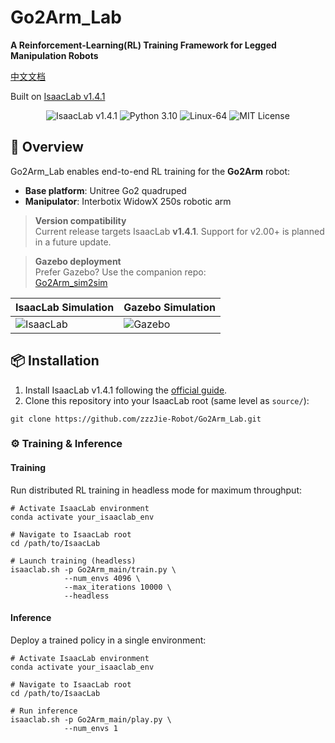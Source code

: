 # Go2Arm_Lab  
**A Reinforcement-Learning(RL) Training Framework for Legged Manipulation Robots**  

[中文文档](https://github.com/zzzJie-Robot/Go2Arm_Lab/blob/main/README_CN.md "中文文档")  

Built on [IsaacLab v1.4.1](https://isaac-sim.github.io/IsaacLab/v1.4.1)  

<p align="center">
  <img src="https://img.shields.io/badge/IsaacLab-v1.4.1-blue" alt="IsaacLab v1.4.1" />
  <img src="https://img.shields.io/badge/Python-3.10-blue" alt="Python 3.10" />
  <img src="https://img.shields.io/badge/Platform-Linux--64-orange" alt="Linux-64" />
  <img src="https://img.shields.io/badge/License-MIT-green" alt="MIT License" />
</p>


## 🚀 Overview  
Go2Arm_Lab enables end-to-end RL training for the **Go2Arm** robot:  
- **Base platform**: Unitree Go2 quadruped  
- **Manipulator**: Interbotix WidowX 250s robotic arm  

> **Version compatibility**  
> Current release targets IsaacLab **v1.4.1**. Support for v2.00+ is planned in a future update.

> **Gazebo deployment**  
> Prefer Gazebo? Use the companion repo:  
> [Go2Arm_sim2sim](https://github.com/zzzJie-Robot/Go2Arm_Lab)  

| IsaacLab Simulation | Gazebo Simulation |
|---------------------|-------------------|
| ![IsaacLab](https://via.placeholder.com/300x150/0a84ff/ffffff?text=IsaacLab) | ![Gazebo](https://via.placeholder.com/300x150/ff6b6b/ffffff?text=Gazebo) |


## 📦 Installation  
1. Install IsaacLab v1.4.1 following the [official guide](https://isaac-sim.github.io/IsaacLab/v1.4.1/source/setup/installation/index.html).  
2. Clone this repository into your IsaacLab root (same level as `source/`):

```
git clone https://github.com/zzzJie-Robot/Go2Arm_Lab.git
```


### ⚙️ Training & Inference  

#### Training  
Run distributed RL training in headless mode for maximum throughput:

```
# Activate IsaacLab environment
conda activate your_isaaclab_env

# Navigate to IsaacLab root
cd /path/to/IsaacLab

# Launch training (headless)
isaaclab.sh -p Go2Arm_main/train.py \
            --num_envs 4096 \
            --max_iterations 10000 \
            --headless
```

#### Inference  
Deploy a trained policy in a single environment:

```
# Activate IsaacLab environment  
conda activate your_isaaclab_env
```

```
# Navigate to IsaacLab root  
cd /path/to/IsaacLab

# Run inference
isaaclab.sh -p Go2Arm_main/play.py \
            --num_envs 1
```
